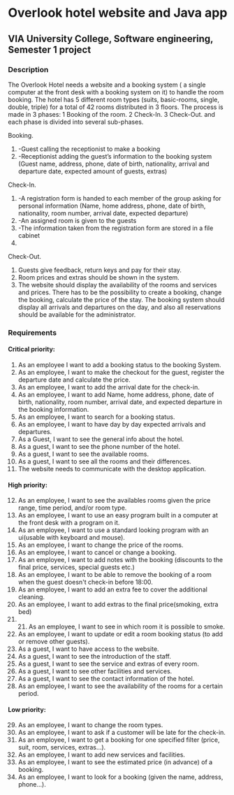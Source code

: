 # Overlook hotel website and Java app
## VIA University College, Software engineering, Semester 1 project
### Description
The Overlook Hotel needs a website and a booking system ( a single computer at the front
desk with a booking system on it) to handle the room booking.
The hotel has 5 different room types (suits, basic-rooms, single, double, triple) for a total
of 42 rooms distributed in 3 floors.
The process is made in 3 phases: 1 Booking of the room. 2 Check-In. 3 Check-Out.
and each phase is divided into several sub-phases.

Booking.
1. -Guest calling the receptionist to make a booking
2. -Receptionist adding the guest’s information to the booking system (Guest name,
address, phone, date of birth, nationality, arrival and departure date, expected
amount of guests, extras)

Check-In.
1. -A registration form is handed to each member of the group asking for personal
information (Name, home address, phone, date of birth, nationality, room number,
arrival date, expected departure)
2. -An assigned room is given to the guests
3. -The information taken from the registration form are stored in a file cabinet
4. 
Check-Out.
1. Guests give feedback, return keys and pay for their stay.
2. Room prices and extras should be shown in the system.
3. The website should display the availability of the rooms and services and prices.
There has to be the possibility to create a booking, change the booking, calculate the price
of the stay. The booking system should display all arrivals and departures on the day, and also all
reservations should be available for the administrator. 

### Requirements
#### Critical priority:
1. As an employee I want to add a booking status to the booking System.
2. As an employee, I want to make the checkout for the guest, register the departure date and
calculate the price.
3. As an employee, I want to add the arrival date for the check-in.
4. As an employee, I want to add Name, home address, phone, date of birth, nationality, room
number, arrival date, and expected departure in the booking information.
5. As an employee, I want to search for a booking status.
6. As an employee, I want to have day by day expected arrivals and departures.
7. As a Guest, I want to see the general info about the hotel.
8. As a guest, I want to see the phone number of the hotel.
9. As a guest, I want to see the available rooms.
10. As a guest, I want to see all the rooms and their differences.
11. The website needs to communicate with the desktop application.


#### High priority:
12. As an employee, I want to see the availables rooms given the price range, time period,
and/or room type.
13. As an employee, I want to use an easy program built in a computer at the front desk with a
program on it.
14. As an employee, I want to use a standard looking program with an ui(usable with keyboard
and mouse).
15. As an employee, I want to change the price of the rooms.
16. As an employee, I want to cancel or change a booking.
17. As an employee, I want to add notes with the booking (discounts to the final price, services,
special guests etc.)
18. As an employee, I want to be able to remove the booking of a room when the guest doesn't
check-in before 18:00.
19. As an employee, I want to add an extra fee to cover the additional cleaning.
20. As an employee, I want to add extras to the final price(smoking, extra bed)
21. 21. As an employee, I want to see in which room it is possible to smoke.
22. As an employee, I want to update or edit a room booking status (to add or remove other
guests).
23. As a guest, I want to have access to the website.
24. As a guest, I want to see the introduction of the staff.
25. As a guest, I want to see the service and extras of every room.
26. As a guest, I want to see other facilities and services.
27. As a guest, I want to see the contact information of the hotel.
28. As an employee, I want to see the availability of the rooms for a certain period.

#### Low priority:
29. As an employee, I want to change the room types.
30. As an employee, I want to ask if a customer will be late for the check-in.
31. As an employee, I want to get a booking for one specified filter (price, suit, room, services,
extras…).
32. As an employee, I want to add new services and facilities.
33. As an employee, I want to see the estimated price (in advance) of a booking.
34. As an employee, I want to look for a booking (given the name, address, phone…).
